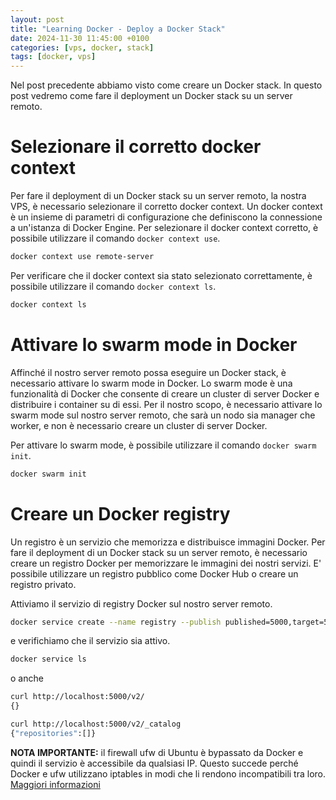 ```yaml
---
layout: post
title: "Learning Docker - Deploy a Docker Stack"
date: 2024-11-30 11:45:00 +0100
categories: [vps, docker, stack]
tags: [docker, vps]
---
```


Nel post precedente abbiamo visto come creare un Docker stack. In questo post vedremo come fare il deployment un Docker stack su un server remoto.

# Selezionare il corretto docker context

Per fare il deployment di un Docker stack su un server remoto, la nostra VPS, è necessario selezionare il corretto docker context. Un docker context è un insieme di parametri di configurazione che definiscono la connessione a un'istanza di Docker Engine. Per selezionare il docker context corretto, è possibile utilizzare il comando `docker context use`.

```bash
docker context use remote-server
```

Per verificare che il docker context sia stato selezionato correttamente, è possibile utilizzare il comando `docker context ls`.

```bash
docker context ls
```

# Attivare lo swarm mode in Docker

Affinché il nostro server remoto possa eseguire un Docker stack, è necessario attivare lo swarm mode in Docker. Lo swarm mode è una funzionalità di Docker che consente di creare un cluster di server Docker e distribuire i container su di essi.
Per il nostro scopo, è necessario attivare lo swarm mode sul nostro server remoto, che sarà un nodo sia manager che worker, e non è necessario creare un cluster di server Docker.

Per attivare lo swarm mode, è possibile utilizzare il comando `docker swarm init`.

```bash
docker swarm init
```

# Creare un Docker registry

Un registro è un servizio che memorizza e distribuisce immagini Docker. Per fare il deployment di un Docker stack su un server remoto, è necessario creare un registro Docker per memorizzare le immagini dei nostri servizi. E' possibile utilizzare un registro pubblico come Docker Hub o creare un registro privato.

Attiviamo il servizio di registry Docker sul nostro server remoto.

```bash
docker service create --name registry --publish published=5000,target=5000 registry:2
```

e verifichiamo che il servizio sia attivo.

```bash
docker service ls
```

o anche

```bash
curl http://localhost:5000/v2/
{}
```

```bash
curl http://localhost:5000/v2/_catalog
{"repositories":[]}
```

**NOTA IMPORTANTE:** il firewall ufw di Ubuntu è bypassato da Docker e quindi il servizio è accessibile da qualsiasi IP. Questo succede perché Docker e ufw utilizzano iptables in modi che li rendono incompatibili tra loro. [Maggiori informazioni](https://docs.docker.com/engine/network/packet-filtering-firewalls/)
